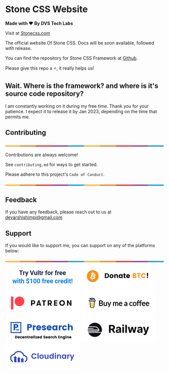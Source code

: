 # Stone CSS Website

**Made with ❤ By DVS Tech Labs**

Visit at <a href="https://stonecss.com" target="_blank">Stonecss.com</a>

The official website Of Stone CSS. Docs will be soon available, followed with release.

You can find the repository for Stone CSS Framework at <a href="https://github.com/devarshishimpi/Stone-CSS-Framework" target="_blank">Github</a>.

Please give this repo a ⭐, it really helps us!

## Wait. Where is the framework? and where is it's source code repository?

I am constantly working on it during my free time. Thank you for your patience. I expect it to release it by Jan 2023, depending on the time that permits me.
## Contributing

![Border](images/border.png)

Contributions are always welcome!

See `contributing.md` for ways to get started.

Please adhere to this project's `Code of Conduct`.

![Border](images/border.png)
## Feedback

If you have any feedback, please reach out to us at devarshishimpi@gmail.com

## Support

If you would like to support me, you can support on any of the platforms below:

![Border](images/border.png)
<a href="https://www.vultr.com/?ref=9043736" target="_blank"><img src="images/vultr-try.png"/></a>
<a href="https://dvsdonatebtc.netlify.app/" target="_blank"><img src="images/btc-try.png"/></a>
<a href="https://www.patreon.com/dvstech" target="_blank"><img src="images/patreon-try.png"/></a>
<a href="https://www.buymeacoffee.com/dvstech" target="_blank"><img src="images/buymeacoffee-try.png"/></a>
<a href="https://presearch.com/signup?rid=4339531" target="_blank"><img src="images/presearch-try.png"/></a>
<a href="https://railway.app?referralCode=tXRquz" target="_blank"><img src="images/railway-try.png"/></a>
<a href="https://cloudinary.com/invites/lpov9zyyucivvxsnalc5/wlfqn2dwmbvrdld8z2gk?t=default" target="_blank"><img src="images/cloudinary-try.png"/></a>
